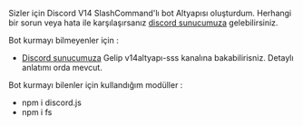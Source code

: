 Sizler için Discord V14 SlashCommand'lı bot Altyapısı oluşturdum.
Herhangi bir sorun veya hata ile karşılaşırsanız [discord sunucumuza](https://discord.gg/WSS9XwmSyP) gelebilirsiniz.

Bot kurmayı bilmeyenler için :
* [Discord sunucumuza](https://discord.gg/WSS9XwmSyP) Gelip v14altyapı-sss kanalına bakabilirisniz. Detaylı anlatımı orda mevcut.


Bot kurmayı bilenler için kullandığım modüller :
* npm i discord.js 
* npm i fs
